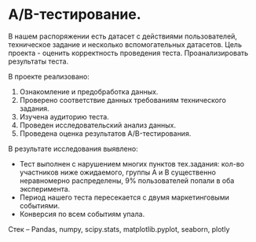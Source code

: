 # А/B-тестирование.
В нашем распоряжении есть датасет с действиями пользователей, техническое задание и несколько вспомогательных датасетов. 
Цель проекта - оценить корректность проведения теста. Проанализировать результаты теста.

В проекте реализовано:
1. Ознакомление и предобработка данных.
2. Проверено соответствие данных требованиям технического задания.
3. Изучена аудиторию теста.
4. Проведен исследовательский анализ данных.
5. Проведена оценка результатов A/B-тестирования.

В результате исследования выявлено: 
* Тест выполнен с нарушением многих пунктов тех.задания: кол-во участников ниже ожидаемого, группы А и В существенно неравномерно распределены, 9% пользователей попали в оба эксперимента. 
* Период нашего теста пересекается с двумя маркетинговыми событиями. 
* Конверсия по всем событиям упала.

Стек – Pandas, numpy, scipy.stats, matplotlib.pyplot, seaborn, plotly

